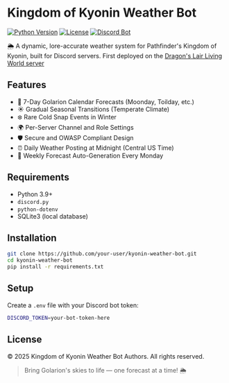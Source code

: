 
# Kingdom of Kyonin Weather Bot

[![Python Version](https://img.shields.io/badge/Python-3.9%2B-blue.svg)](https://www.python.org/downloads/)
[![License](https://img.shields.io/badge/License-Private%20Use-blue.svg)](LICENSE)
[![Discord Bot](https://img.shields.io/badge/Discord-Weather%20Bot-7289DA.svg)](https://discord.com/)

🌦️ A dynamic, lore-accurate weather system for Pathfinder's Kingdom of Kyonin, built for Discord servers. First deployed on the [Dragon's Lair Living World server](https://discord.gg/TgaBZAf)

## Features

- 📅 7-Day Golarion Calendar Forecasts (Moonday, Toilday, etc.)
- ☀️ Gradual Seasonal Transitions (Temperate Climate)
- ❄️ Rare Cold Snap Events in Winter
- 🌍 Per-Server Channel and Role Settings
- 🛡️ Secure and OWASP Compliant Design
- ⏰ Daily Weather Posting at Midnight (Central US Time)
- 🔄 Weekly Forecast Auto-Generation Every Monday

## Requirements

- Python 3.9+
- `discord.py`
- `python-dotenv`
- SQLite3 (local database)

## Installation

```bash
git clone https://github.com/your-user/kyonin-weather-bot.git
cd kyonin-weather-bot
pip install -r requirements.txt
```

## Setup

Create a `.env` file with your Discord bot token:

```bash
DISCORD_TOKEN=your-bot-token-here
```

## License

© 2025 Kingdom of Kyonin Weather Bot Authors. All rights reserved.

> Bring Golarion's skies to life — one forecast at a time! 🌦️

